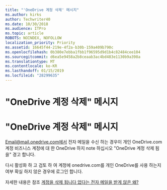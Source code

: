```yaml
---
title: "'OneDrive 계정 삭제' 메시지"
ms.author: kirks
author: Techwriter40
ms.date: 10/30/2018
ms.audience: ITPro
ms.topic: article
ROBOTS: NOINDEX, NOFOLLOW
localization_priority: Priority
ms.assetid: 16645f44-219e-4f2a-b30b-159a409b790c
ms.openlocfilehash: 0b380e7ebba1fbb1f96595d9d1b4c82484cee104
ms.sourcegitcommit: d6ea5e9458a2b8ceaab3ac4bd483e1130b9a398a
ms.translationtype: MT
ms.contentlocale: ko-KR
ms.lasthandoff: 01/15/2019
ms.locfileid: "28299635"
---
```

# <a name="onedrive-account-will-be-deleted-message"></a>"OneDrive 계정 삭제" 메시지

# <a name="onedrive-account-will-be-deleted-message"></a>"OneDrive 계정 삭제" 메시지

Email@mail.onedrive.com에서 전자 메일을 수신 하는 경우이 개인 OneDrive.com 계정 비즈니스 계정에 대 한 OneDrive 하지 note 하십시오 "OneDrive 계정 삭제 됨 을" 경고 합니다. 
  
다시 활성화 하 고 검토 하 여 계정에 onedrive.com를 개인 OneDrive를 사용 하는지 여부 확실 하지 않은 경우에 로그인 합니다.
  
자세한 내용은 참조 [계정을 삭제 됩니다 없다는 전자 메일을 받게 않은 왜?](https://go.microsoft.com/fwlink/?linkid=2036151&amp;clcid=0x409)
  

